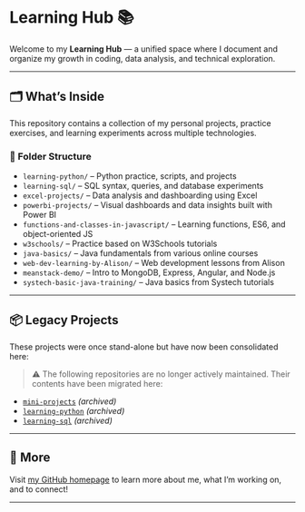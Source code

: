 # Learning Hub 📚

Welcome to my **Learning Hub** — a unified space where I document and organize my growth in coding, data analysis, and technical exploration.

---

## 🗂️ What’s Inside

This repository contains a collection of my personal projects, practice exercises, and learning experiments across multiple technologies.

### 📁 Folder Structure
- `learning-python/` – Python practice, scripts, and projects
- `learning-sql/` – SQL syntax, queries, and database experiments
- `excel-projects/` – Data analysis and dashboarding using Excel
- `powerbi-projects/` – Visual dashboards and data insights built with Power BI
- `functions-and-classes-in-javascript/` – Learning functions, ES6, and object-oriented JS
- `w3schools/` – Practice based on W3Schools tutorials
- `java-basics/` – Java fundamentals from various online courses
- `web-dev-learning-by-Alison/` – Web development lessons from Alison
- `meanstack-demo/` – Intro to MongoDB, Express, Angular, and Node.js
- `systech-basic-java-training/` – Java basics from Systech tutorials

---

## 📦 Legacy Projects

These projects were once stand-alone but have now been consolidated here:

> ⚠️ The following repositories are no longer actively maintained. Their contents have been migrated here:
- [`mini-projects`](https://github.com/neema-patience/mini-projects) *(archived)*
- [`learning-python`](https://github.com/neema-patience/learning-python) *(archived)*
- [`learning-sql`](https://github.com/neema-patience/learning-sql) *(archived)*

---

## 🔗 More

Visit [my GitHub homepage](https://github.com/neema-patience) to learn more about me, what I’m working on, and to connect!

---